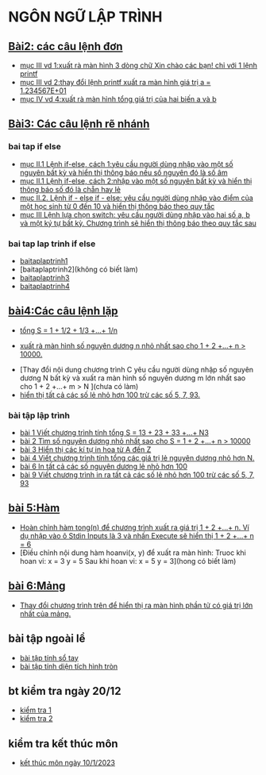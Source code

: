 # NGÔN NGỮ LẬP TRÌNH
## [Bài2: các câu lệnh đơn](https://hoctructuyencntt.github.io/NNLT/Bai02.html)
- [mục III vd 1:xuất rà màn hình 3 dòng chữ Xin chào các bạn! chỉ với 1 lệnh printf](https://www.jdoodle.com/a/5u7l)
- [mục III vd 2:thay đổi lệnh printf xuất ra màn hình giá trị a = 1.234567E+01](https://www.jdoodle.com/a/5u7p)
- [mục IV  vd 4:xuất rà màn hình tổng giá trị của hai biến a và b](https://www.jdoodle.com/a/5HEt)

## [Bài3: Các câu lệnh rẽ nhánh](https://hoctructuyencntt.github.io/NNLT/Bai03.html)
### bai tap if else
- [mục II.1 Lệnh if-else, cách 1:yêu cầu người dùng nhập vào một số nguyên bất kỳ và hiển thị thông báo nếu số nguyên đó là số âm](https://www.jdoodle.com/a/5HEz)
- [mục II.1 Lệnh if-else, cách 2:nhập vào một số nguyên bất kỳ và hiển thị thông báo số đó là chẵn hay lẻ](https://www.jdoodle.com/a/5HEE)
- [mục II.2. Lệnh if - else if - else: yêu cầu người dùng nhập vào điểm của một học sinh từ 0 đến 10 và hiển thị thông báo theo quy tắc](https://www.jdoodle.com/a/5HHd)
- [mục III Lệnh lựa chọn switch: yêu cầu người dùng nhập vào hai số a, b và một ký tự bất kỳ. Chương trình sẽ hiển thị thông báo theo quy tắc sau](https://www.jdoodle.com/a/5HHF)

### bai tap lap trinh if else
- [baitaplaptrinh1](https://www.jdoodle.com/a/5B2h)
- [baitaplaptrinh2](không có biết làm)
- [baitaplaptrinh3](https://www.jdoodle.com/a/5B2q)
- [baitaplaptrinh4](https://www.jdoodle.com/a/5D9a)

## [bài4:Các câu lệnh lặp](https://hoctructuyencntt.github.io/NNLT/Bai04.html)
- [tổng S = 1 + 1/2 + 1/3 +...+ 1/n ](https://www.jdoodle.com/a/5HW2)
+ [xuất rà màn hình số nguyên dương n nhỏ nhất sao cho 1 + 2 +...+ n > 10000.](https://www.jdoodle.com/a/5GGv)
- [Thay đổi nội dung chương trình C yêu cầu người dùng nhập số nguyên dương N bất kỳ và xuất ra màn hình số nguyên dương m lớn nhất sao cho 1 + 2 +...+ m > N ](chưa có làm)
- [hiển thị tất cả các số lẻ nhỏ hơn 100 trừ các số 5, 7, 93. ](https://www.jdoodle.com/a/5HX5)

### bài tập lập trình
- [ bài 1 Viết chương trình tính tổng S = 13 + 23 + 33 +...+ N3](https://www.jdoodle.com/a/5GGf)
- [ bài 2 Tìm số nguyên dương nhỏ nhất sao cho S = 1 + 2 +...+ n > 10000](https://www.jdoodle.com/a/5G2q)
- [ bài 3 Hiển thị các kí tự in hoa từ A đến Z](https://www.jdoodle.com/a/5FTX)
- [ bài 4 Viết chương trình tính tổng các giá trị lẻ nguyên dương nhỏ hơn N.](https://www.jdoodle.com/a/5GGh)
- [ bài 6 In tất cả các số nguyên dương lẻ nhỏ hơn 100](https://www.jdoodle.com/a/5GGk)
- [ bài 9 Viết chương trình in ra tất cả các số lẻ nhỏ hơn 100 trừ các số 5, 7, 93 ](https://www.jdoodle.com/a/5GGq)

## [bài 5:Hàm](https://hoctructuyencntt.github.io/NNLT/Bai05.html)
- [Hoàn chỉnh hàm tong(n) để chương trình xuất ra giá trị 1 + 2 +...+ n. Ví dụ nhập vào ô Stdin Inputs là 3 và nhấn Execute sẽ hiển thị 1 + 2 +...+ n = 6](https://www.jdoodle.com/a/5I3m)
- [Điều chỉnh nội dung hàm hoanvi(x, y) để xuất ra màn hình:
Truoc khi hoan vi: x = 3 y = 5
Sau khi hoan vi: x = 5 y = 3](hong có biết làm)

## [bài 6:Mảng](https://hoctructuyencntt.github.io/NNLT/Bai06.html)
- [Thay đổi chương trình trên để hiển thị ra màn hình phần tử có giá trị lớn nhất của mảng.](https://www.jdoodle.com/a/5I3j)






## bài tập ngoài lề
- [bài tập tính sổ tay](https://www.jdoodle.com/a/5xtO)
- [bài tập tính diện tích hình tròn](https://www.jdoodle.com/a/5wrO)

## bt kiểm tra ngày 20/12
- [kiểm tra 1](https://www.jdoodle.com/a/5F2z)
- [kiểm tra 2](https://www.jdoodle.com/a/5FTS)
## kiểm tra kết thúc môn
- [kết thúc môn ngày 10/1/2023](https://www.jdoodle.com/a/5I4u)

